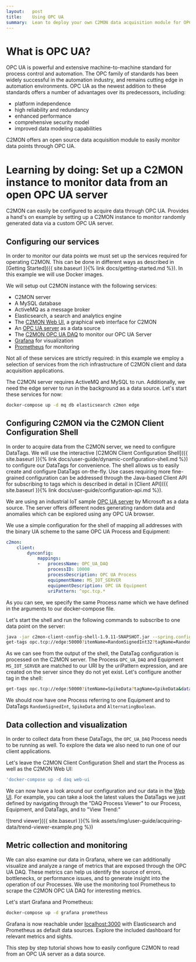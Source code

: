 ```yaml
---
layout:   post
title:    Using OPC UA
summary:  Lean to deploy your own C2MON data acquisition module for OPC UA servers.
---
```


# What is OPC UA?

OPC UA is powerful and extensive machine-to-machine standard for process control and automation. The OPC family of 
standards has been widely successful in the automation industry, and remains cutting edge in automation environments. 
OPC UA as the newest addition to these standards offers a number of advantages over its predecessors, including:

* platform independence
* high reliability and redundancy
* enhanced performance
* comprehensive security model
* improved data modeling capabilities

C2MON offers an open source data acquisition module to easily monitor data points through OPC UA. 


# Learning by doing: Set up a C2MON instance to monitor data from an open OPC UA server

C2MON can easily be configured to acquire data through OPC UA. Provides a hand's on example by setting up a C2MON
 instance to monitor randomly generated data via a custom OPC UA server. 
 
## Configuring our services
In order to monitor our data points we must set up the services required for operating C2MON. This can be done in
 different ways as described in [Getting Started]({{ site.baseurl }}{% link docs/getting-started.md %}). In this
  example we will use Docker images.

We will setup out C2MON instance with the following services:
* C2MON server
* A MySQL database
* ActiveMQ as a message broker
* Elasticsearch, a search and analytics engine
* The [C2MON Web UI](https://github.com/c2mon/c2mon-web-ui/blob/master/README.md), a graphical web interface for C2MON
* An [OPC UA server](https://github.com/Azure-Samples/iot-edge-opc-plc) as a data source
* The [C2MON OPC UA DAQ](https://github.com/c2mon/c2mon-daq-opcua) to monitor our OPC UA Server
* [Grafana](https://grafana.com/) for visualization
* [Prometheus](https://prometheus.io/) for monitoring

Not all of these services are strictly required: in this example we employ a selection of services from the rich infrastructure of C2MON client and data acquisition applications. 

<!----LINK TO PUBLIC RESOURCE REPO ---->

The C2MON server requires ActiveMQ and MySQL to run. Additionally, we need the edge server to run in the background as a data source. 
Let's start these services for now:

```bash
docker-compose up -d mq db elasticsearch c2mon edge
```

## Configuring C2MON via the C2MON Client Configuration Shell

In order to acquire data from the C2MON server, we need to configure DataTags.
We will use the interactive [C2MON Client Configuration Shell]({{ site.baseurl }}{% link docs/user-guide/dynamic-configuration-shell.md %}) to configure our DataTags for convenience.
The shell allows us to easily create and configure DataTags on-the-fly. 
Use cases requiring more fine-grained configuration can be addressed through the Java-based Client API for subscribing to tags which is described in detail in [Client API]({{ site.baseurl }}{% link docs/user-guide/configuration-api.md %}).

We are using an industrial IoT sample [OPC UA server](https://github.com/Azure-Samples/iot-edge-opc-plc) by Microsoft as a data source.
The server offers different nodes generating random data and anomalies which can be explored using any OPC UA browser.

We use a simple configuration for the shell of mapping all addresses with the binary UA scheme to the same OPC UA Process and Equipment:

```yaml
c2mon:
    client:
        dynconfig:
            mappings:
            -   processName: OPC_UA_DAQ
                processID: 10000
                processDescription: OPC UA Process
                equipmentName: MS_IOT_SERVER
                equipmentDescription: OPC UA Equipment
                uriPattern: ^opc.tcp.*
```

As you can see, we specify the same Process name which we have defined in the arguments to our docker-compose file.    

Let's start the shell and run the following commands to subscribe to one data point on the server:

```bash
java -jar c2mon-client-config-shell-1.9.11-SNAPSHOT.jar --spring.config.additional-location=file://<PROPERTIES FILE LOCATION>
get-tags opc.tcp://edge:50000?itemName=RandomSignedInt32?tagName=RandomSignedInt&dataType=java.lang.Integer&setNamespace=2
```

As we can see from the output of the shell, the DataTag configuration is processed on the C2MON server. 
The Process `OPC_UA_DAQ` and Equipment `MS_IOT_SERVER` are matched to our URI by the uriPattern expression, and are created on the server since they do not yet exist.
Let's configure another tag in the shell:

```bash
get-tags opc.tcp://edge:50000?itemName=SpikeData?tagName=SpikeData&dataType=java.lang.Double&setNamespace=2;opc.tcp://edge:50000?itemName=AlternatingBoolean?tagName=AlternatingBoolean&dataType=java.lang.Boolean&setNamespace=2
```

We should now have one Process referring to one Equipment and to DataTags `RandomSignedInt`, `SpikeData` and `AlternatingBoolean`.

## Data collection and visualization

In order to collect data from these DataTags, the `OPC_UA_DAQ` Process needs to be running as well. 
To explore the data we also need to run one of our client applications.

Let's leave the C2MON Client Configuration Shell and start the Process as well as the C2MON Web UI:

```bash
'docker-compose up -d daq web-ui
```

We can now have a look around our configuration and our data in the [Web UI](http://localhost:8080/c2mon-web-ui/). 
For example, you can take a look the latest values the DataTags we just defined by navigating through the "DAQ Process Viewer" to our Process, Equipment, and DataTags, and to "View Trend:"

![trend viewer]({{ site.baseurl }}{% link assets/img/user-guide/acquiring-data/trend-viewer-example.png %})

## Metric collection and monitoring

We can also examine our data in Grafana, where we can additionally visualize and analyze a range of metrics that are exposed through the OPC UA DAQ.
These metrics can help us identify the source of errors, bottlenecks, or performance issues, and to generate insight into the operation of our Processes. 
We use the monitoring tool Prometheus to scrape the C2MON OPC UA DAQ for interesting metrics. 

Let's start Grafana and Prometheus:

```bash
docker-compose up -d grafana prometheus
```

Grafana is now reachable under [localhost:3000](localhost:3000) with Elasticsearch and Prometheus as default data sources.
Explore the included dashboard for relevant metrics and sights.

This step by step tutorial shows how to easily configure C2MON to read from an OPC UA server as a data source.     